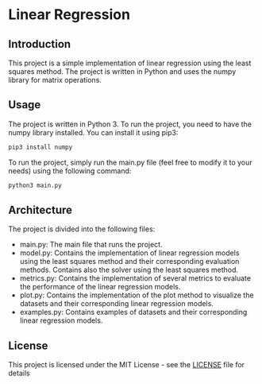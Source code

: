 # Linear Regression

## Introduction
This project is a simple implementation of linear regression using the least squares method. The project is written in Python and uses the numpy library for matrix operations.

## Usage
The project is written in Python 3. To run the project, you need to have the numpy library installed. You can install it using pip3:
```bash
pip3 install numpy
```

To run the project, simply run the main.py file (feel free to modify it to your needs) using the following command:
```bash
python3 main.py
```

## Architecture
The project is divided into the following files:
- main.py: The main file that runs the project.
- model.py: Contains the implementation of linear regression models using the least squares method and their corresponding evaluation methods. Contains also the solver using the least squares method.
- metrics.py: Contains the implementation of several metrics to evaluate the performance of the linear regression models.
- plot.py: Contains the implementation of the plot method to visualize the datasets and their corresponding linear regression models.
- examples.py: Contains examples of datasets and their corresponding linear regression models.

## License
This project is licensed under the MIT License - see the [LICENSE](LICENSE) file for details
```
